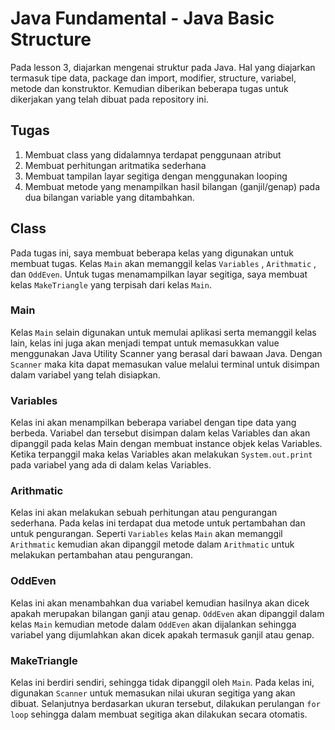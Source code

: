 # Java Fundamental - Java Basic Structure
Pada lesson 3, diajarkan mengenai struktur pada Java. Hal yang diajarkan termasuk tipe data, package dan import, modifier, structure, variabel, metode dan konstruktor.
Kemudian diberikan beberapa tugas untuk dikerjakan yang telah dibuat pada repository ini.

## Tugas
1. Membuat class yang didalamnya terdapat penggunaan atribut
2. Membuat perhitungan aritmatika sederhana
3. Membuat tampilan layar segitiga dengan menggunakan looping
4. Membuat metode yang menampilkan hasil bilangan (ganjil/genap) pada dua bilangan variable yang ditambahkan.

## Class
Pada tugas ini, saya membuat beberapa kelas yang digunakan untuk membuat tugas. Kelas `Main` akan memanggil kelas `Variables` , `Arithmatic` , dan `OddEven`.
Untuk tugas menamampilkan layar segitiga, saya membuat kelas `MakeTriangle` yang terpisah dari kelas `Main`.

### Main
Kelas `Main` selain digunakan untuk memulai aplikasi serta memanggil kelas lain, kelas ini juga akan menjadi tempat untuk memasukkan value menggunakan Java Utility Scanner yang berasal dari bawaan Java.
Dengan `Scanner` maka kita dapat memasukan value melalui terminal untuk disimpan dalam variabel yang telah disiapkan.

### Variables
Kelas ini akan menampilkan beberapa variabel dengan tipe data yang berbeda. Variabel dan tersebut disimpan dalam kelas Variables dan akan dipanggil pada kelas Main dengan membuat instance objek kelas Variables.
Ketika terpanggil maka kelas Variables akan melakukan `System.out.print` pada variabel yang ada di dalam kelas Variables.

### Arithmatic
Kelas ini akan melakukan sebuah perhitungan atau pengurangan sederhana. Pada kelas ini terdapat dua metode untuk pertambahan dan untuk pengurangan. Seperti `Variables` kelas `Main` akan memanggil `Arithmatic`
kemudian akan dipanggil metode dalam `Arithmatic` untuk melakukan pertambahan atau pengurangan.

### OddEven
Kelas ini akan menambahkan dua variabel kemudian hasilnya akan dicek apakah merupakan bilangan ganji atau genap. `OddEven` akan dipanggil dalam kelas `Main` kemudian metode dalam `OddEven` akan dijalankan
sehingga variabel yang dijumlahkan akan dicek apakah termasuk ganjil atau genap.

### MakeTriangle
Kelas ini berdiri sendiri, sehingga tidak dipanggil oleh `Main`. Pada kelas ini, digunakan `Scanner` untuk memasukan nilai ukuran segitiga yang akan dibuat. Selanjutnya berdasarkan ukuran tersebut, dilakukan
perulangan `for loop` sehingga dalam membuat segitiga akan dilakukan secara otomatis.
